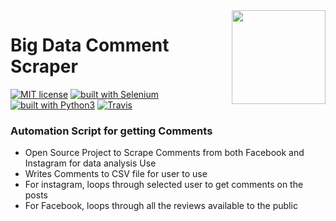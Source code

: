 <img src="https://i.imgur.com/sJzfZsL.jpg" width="150" align="right">

# Big Data Comment Scraper
[![MIT license](https://img.shields.io/badge/license-MIT-blue.svg)](https://github.com/timgrossmann/InstaPy/blob/master/LICENSE)
[![built with Selenium](https://img.shields.io/badge/built%20with-Selenium-yellow.svg)](https://github.com/SeleniumHQ/selenium)
[![built with Python3](https://img.shields.io/badge/built%20with-Python3-red.svg)](https://www.python.org/)
[![Travis](https://img.shields.io/travis/rust-lang/rust.svg)](https://travis-ci.org/timgrossmann/InstaPy)

### Automation Script for getting Comments

- Open Source Project to Scrape Comments from both Facebook and Instagram for data analysis Use
- Writes Comments to CSV file for user to use 
- For instagram, loops through selected user to get comments on the posts
- For Facebook, loops through all the reviews available to the public
